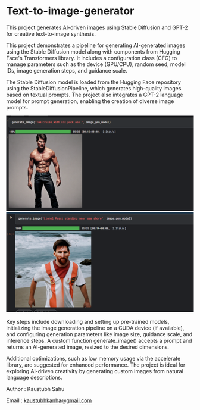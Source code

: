 # Text-to-image-generator
This project generates AI-driven images using Stable Diffusion and GPT-2 for creative text-to-image synthesis.


This project demonstrates a pipeline for generating AI-generated images using the Stable Diffusion model along with components from Hugging Face's Transformers library. It includes a configuration class (CFG) to manage parameters such as the device (GPU/CPU), random seed, model IDs, image generation steps, and guidance scale.

The Stable Diffusion model is loaded from the Hugging Face repository using the StableDiffusionPipeline, which generates high-quality images based on textual prompts. The project also integrates a GPT-2 language model for prompt generation, enabling the creation of diverse image prompts.

![Alt Text](Images/Screenshot1.png)
![Alt Text](Images/Screenshot2.png)


Key steps include downloading and setting up pre-trained models, initializing the image generation pipeline on a CUDA device (if available), and configuring generation parameters like image size, guidance scale, and inference steps. A custom function generate_image() accepts a prompt and returns an AI-generated image, resized to the desired dimensions.

Additional optimizations, such as low memory usage via the accelerate library, are suggested for enhanced performance. The project is ideal for exploring AI-driven creativity by generating custom images from natural language descriptions.



Author : Kaustubh Sahu

Email : kaustubhkanha@gmail.com



